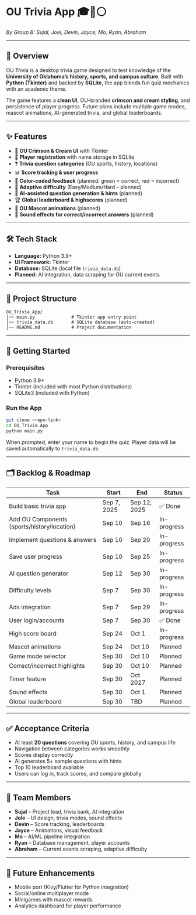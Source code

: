 # OU Trivia App 🎓🔴⚪️  
*By Group B: Sujal, Joel, Devin, Jayce, Mo, Ryan, Abraham*

---

## 📖 Overview
OU Trivia is a desktop trivia game designed to test knowledge of the **University of Oklahoma’s history, sports, and campus culture**. Built with **Python (Tkinter)** and backed by **SQLite**, the app blends fun quiz mechanics with an academic theme.  

The game features a **clean UI**, OU-branded **crimson and cream styling**, and persistence of player progress. Future plans include multiple game modes, mascot animations, AI-generated trivia, and global leaderboards.

---

## ✨ Features
- 🎨 **OU Crimson & Cream UI** with Tkinter  
- 👤 **Player registration** with name storage in SQLite  
- ❓ **Trivia question categories** (OU sports, history, locations)  
- 📊 **Score tracking & user progress**  
- 🚦 **Color-coded feedback** (planned: green = correct, red = incorrect)  
- 🧠 **Adaptive difficulty** (Easy/Medium/Hard – planned)  
- 🤖 **AI-assisted question generation & hints** (planned)  
- 🏆 **Global leaderboard & highscores** (planned)  
- 🐧 **OU Mascot animations** (planned)  
- 🔔 **Sound effects for correct/incorrect answers** (planned)  

---

## 🛠 Tech Stack
- **Language:** Python 3.9+  
- **UI Framework:** Tkinter  
- **Database:** SQLite (local file `trivia_data.db`)  
- **Planned:** AI integration, data scraping for OU current events  

---

## 📂 Project Structure
```
OU_Trivia_App/
│── main.py              # Tkinter app entry point
│── trivia_data.db       # SQLite database (auto-created)
│── README.md            # Project documentation
```

---

## 🚀 Getting Started

### Prerequisites
- Python 3.9+
- Tkinter (included with most Python distributions)
- SQLite3 (included with Python)

### Run the App
```bash
git clone <repo-link>
cd OU_Trivia_App
python main.py
```

When prompted, enter your name to begin the quiz. Player data will be saved automatically to `trivia_data.db`.

---

## 🗂 Backlog & Roadmap
| Task | Start | End | Status |
|------|-------|-----|--------|
| Build basic trivia app | Sep 7, 2025 | Sep 12, 2025 | ✅ Done |
| Add OU Components (sports/history/location) | Sep 10 | Sep 16 | In-progress |
| Implement questions & answers | Sep 10 | Sep 20 | In-progress |
| Save user progress | Sep 10 | Sep 25 | In-progress |
| AI question generator | Sep 12 | Sep 30 | In-progress |
| Difficulty levels | Sep 7 | Sep 30 | In-progress |
| Ads integration | Sep 7 | Sep 29 | In-progress |
| User login/accounts | Sep 7 | Sep 30 | ✅ Done |
| High score board | Sep 24 | Oct 1 | In-progress |
| Mascot animations | Sep 24 | Oct 10 | Planned |
| Game mode selector | Sep 30 | Oct 10 | Planned |
| Correct/incorrect highlights | Sep 30 | Oct 10 | Planned |
| Timer feature | Sep 30 | Oct 2027 | Planned |
| Sound effects | Sep 30 | Oct 1 | Planned |
| Global leaderboard | Sep 30 | TBD | Planned |

---

## ✅ Acceptance Criteria
- At least **20 questions** covering OU sports, history, and campus life  
- Navigation between categories works smoothly  
- Scores display correctly  
- AI generates 5+ sample questions with hints  
- Top 10 leaderboard available  
- Users can log in, track scores, and compare globally  

---

## 👥 Team Members
- **Sujal** – Project lead, trivia bank, AI integration  
- **Jole** – UI design, trivia modes, sound effects  
- **Devin** – Score tracking, leaderboards  
- **Jayce** – Animations, visual feedback  
- **Mo** – AI/ML pipeline integration   
- **Ryan** – Database management, player accounts  
- **Abraham** – Current events scraping, adaptive difficulty  

---

## 📌 Future Enhancements
- Mobile port (Kivy/Flutter for Python integration)  
- Social/online multiplayer mode  
- Minigames with mascot rewards  
- Analytics dashboard for player performance  
